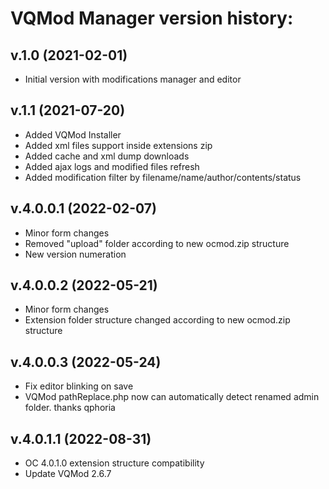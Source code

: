 # VQMod Manager version history:

## v.1.0 (2021-02-01)
- Initial version with modifications manager and editor


## v.1.1 (2021-07-20)
- Added VQMod Installer
- Added xml files support inside extensions zip
- Added cache and xml dump downloads
- Added ajax logs and modified files refresh
- Added modification filter by filename/name/author/contents/status


## v.4.0.0.1 (2022-02-07)
- Minor form changes
- Removed "upload" folder according to new ocmod.zip structure
- New version numeration


## v.4.0.0.2 (2022-05-21)
- Minor form changes
- Extension folder structure changed according to new ocmod.zip structure


## v.4.0.0.3 (2022-05-24)
- Fix editor blinking on save
- VQMod pathReplace.php now can automatically detect renamed admin folder. thanks qphoria


## v.4.0.1.1 (2022-08-31)
- OC 4.0.1.0 extension structure compatibility
- Update VQMod 2.6.7
